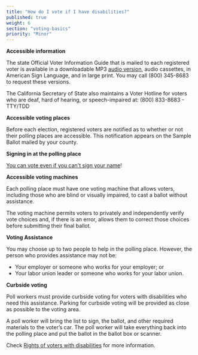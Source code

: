 ```yaml
---
title: "How do I vote if I have disabilities?"
published: true
weight: 6
section: "voting-basics"
priority: "Minor"
---
```

**Accessible information**  

The state Official Voter Information Guide that is mailed to each registered voter is available in a downloadable MP3 [audio version](http://www.sos.ca.gov/elections/voting-resources/voters-disabilities/), audio cassettes, in American Sign Language, and in large print. You may call (800) 345-8683 to request these versions.  

The California Secretary of State also maintains a Voter Hotline for voters who are deaf, hard of hearing, or speech-impaired at: (800) 833-8683 - TTY/TDD  

**Accessible voting places**  

Before each election, registered voters are notified as to whether or not their polling places are accessible. This notification appears on the Sample Ballot mailed by your county. 

**Signing in at the polling place**  

[You can vote even if you can't sign your name](http://www.disabilityrightsca.org/pubs/547301.pdf)!  

**Accessible voting machines**  

Each polling place must have one voting machine that allows voters, including those who are blind or visually impaired, to cast a ballot without assistance.  

The voting machine permits voters to privately and independently verify vote choices and, if there is an error, allows them to correct those choices before submitting their final ballot.  

**Voting Assistance**  

You may choose up to two people to help in the polling place. However, the person who provides assistance may not be:  
- Your employer or someone who works for your employer; or  
- Your labor union leader or someone who works for your labor union.  

**Curbside voting**  

Poll workers must provide curbside voting for voters with disabilities who need this assistance. Parking for curbside voting will be provided as close as possible to the voting area.   

A poll worker will bring the list to sign, the ballot, and other required materials to the voter’s car.  The poll worker will take everything back into the polling place and put the ballot in the ballot box or scanner.  

Check [Rights of voters with disabilities](#item-disability-access) for more information.
